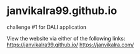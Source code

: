 # janvikalra99.github.io
challenge #1 for DALI application

View the website via either of the following links: 
https://janvikalra99.github.io/
https://janvikalra.com/ 
